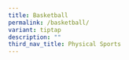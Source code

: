 ```yaml
---
title: Basketball
permalink: /basketball/
variant: tiptap
description: ""
third_nav_title: Physical Sports
---
```

<p></p>